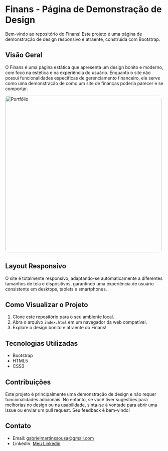 # Finans - Página de Demonstração de Design

Bem-vindo ao repositório do Finans! Este projeto é uma página de demonstração de design responsivo e atraente, construída com Bootstrap.

## Visão Geral

O Finans é uma página estática que apresenta um design bonito e moderno, com foco na estética e na experiência do usuário. Enquanto o site não possui funcionalidades específicas de gerenciamento financeiro, ele serve como uma demonstração de como um site de finanças poderia parecer e se comportar.

<img src="https://s1.ezgif.com/tmp/ezgif-1-3c20c7d938.gif" alt="Portfólio" width="500" heigh='400' style="border-radius: 10px;">

## Layout Responsivo

O site é totalmente responsivo, adaptando-se automaticamente a diferentes tamanhos de tela e dispositivos, garantindo uma experiência de usuário consistente em desktops, tablets e smartphones.

## Como Visualizar o Projeto

1. Clone este repositório para o seu ambiente local.
2. Abra o arquivo `index.html` em um navegador da web compatível.
3. Explore o design bonito e atraente do Finans!

## Tecnologias Utilizadas

- Bootstrap
- HTML5
- CSS3

## Contribuições

Este projeto é principalmente uma demonstração de design e não requer funcionalidades adicionais. No entanto, se você tiver sugestões para melhorias no design ou na usabilidade, sinta-se à vontade para abrir uma issue ou enviar um pull request. Seu feedback é bem-vindo!

## Contato

- Email: gabrielmartinssousa@gmail.com
- LinkedIn: [Meu Linkedin](https://www.linkedin.com/in/gabriel-martins-3b76b122a/)
